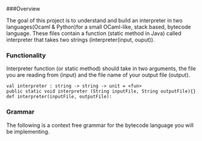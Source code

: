 ###Overview

The goal of this project is to understand and build an interpreter in two languages(Ocaml & Python)for a small OCaml-like, stack based, bytecode language. 
These files  contain a function (static method in Java) called interpreter that takes two strings (interpreter(input, ouput)). 

### Functionality

 Interpreter function (or static method) should take in two arguments, the file you are reading from (input) and the file name of your output file (output).

```oca
val interpreter : string -> string -> unit = <fun>
public static void interpreter (String inputFile, String outputFile){} 
def interpreter(inputFile, outputFile):
```

### Grammar

The following is a context free grammar for the bytecode language you will be implementing.
